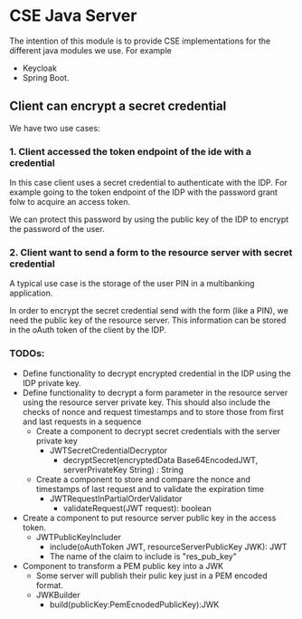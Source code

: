 # CSE Java Server

The intention of this module is to provide CSE implementations for the different java modules we use. For example
* Keycloak
* Spring Boot.

## Client can encrypt a secret credential

We have two use cases:

### 1. Client accessed the token endpoint of the ide with a credential

In this case client uses a secret credential to authenticate with the IDP. For example going to the token endpoint of the IDP with the password grant folw to acquire an access token.

We can protect this password by using the public key of the IDP to encrypt the password of the user.

### 2. Client want to send a form to the resource server with secret credential

A typical use case is the storage of the user PIN in a multibanking application.

In order to encrypt the secret credential send with the form (like a PIN), we need the public key of the resource server. This information can be stored in the oAuth token of the client by the IDP.

### TODOs:

* Define functionality to decrypt encrypted credential in the IDP using the IDP private key.
* Define functionality to decrypt a form parameter in the resource server using the resource server private key.
This should also include the checks of nonce and request timestamps and to store those from first and last requests in a sequence
    * Create a component to decrypt secret credentials with the server private key
        * JWTSecretCredentialDecryptor
            * decryptSecret(encryptedData Base64EncodedJWT, serverPrivateKey String) : String
    * Create a component to store and compare the nonce and timestamps of last request and to validate the expiration time
        * JWTRequestInPartialOrderValidator
            * validateRequest(JWT request): boolean
* Create a component to put resource server public key in the access token.
    * JWTPublicKeyIncluder
      * include(oAuthToken JWT, resourceServerPublicKey JWK): JWT
      * The name of the claim to include is "res_pub_key"
* Component to transform a PEM public key into a JWK
  * Some server will publish their pulic key just in a PEM encoded format.
  * JWKBuilder
    * build(publicKey:PemEcnodedPublicKey):JWK
